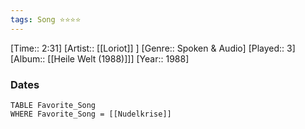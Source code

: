 ```yaml
---
tags: Song ⭐⭐⭐⭐ 
---
```

[Time:: 2:31]
[Artist:: [[Loriot]] ]
[Genre:: Spoken & Audio]
[Played:: 3]
[Album:: [[Heile Welt (1988)]]]
[Year:: 1988]
### Dates
````dataview
TABLE Favorite_Song
WHERE Favorite_Song = [[Nudelkrise]]
````